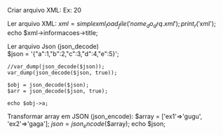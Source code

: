 Criar arquivo XML:
Ex:
<rss>
    <informacoes>
        <title>Gusta</title>
        <idade>20</idade>
    </informacoes>
</rss>

Ler arquivo XML:
$xml = simplexml_load_file('nome_do_arq.xml');
print_r('$xml');
echo $xml->informacoes->title;


Ler arquivo Json (json_decode)   
    $json = '{"a":1,"b":2,"c":3,"d":4,"e":5}';

    //var_dump(json_decode($json));
    var_dump(json_decode($json, true));

    $obj = json_decode($json);
    $arr = json_decode($json, true);

    echo $obj->a;

Transformar array em JSON (json_encode):
 $array = ['ex1'=>'gugu', 'ex2'=>'gaga'];
 $json = json_encode($$array);
 echo $json;